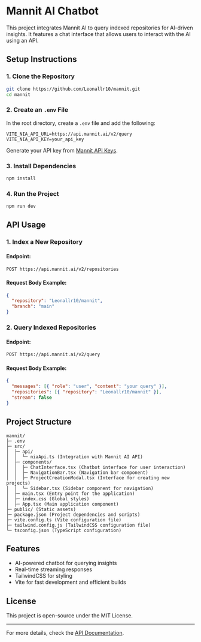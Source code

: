 # Mannit AI Chatbot

This project integrates Mannit AI to query indexed repositories for AI-driven insights. It features a chat interface that allows users to interact with the AI using an API.

## Setup Instructions

### 1. Clone the Repository

```sh
git clone https://github.com/Leonallr10/mannit.git
cd mannit
```

### 2. Create an `.env` File

In the root directory, create a `.env` file and add the following:

```env
VITE_NIA_API_URL=https://api.mannit.ai/v2/query
VITE_NIA_API_KEY=your_api_key
```

Generate your API key from [Mannit API Keys](https://app.mannit.ai/api-keys).

### 3. Install Dependencies

```sh
npm install
```

### 4. Run the Project

```sh
npm run dev
```

## API Usage

### 1. Index a New Repository

#### Endpoint:
```sh
POST https://api.mannit.ai/v2/repositories
```

#### Request Body Example:
```json
{
  "repository": "Leonallr10/mannit",
  "branch": "main"
}
```

### 2. Query Indexed Repositories

#### Endpoint:
```sh
POST https://api.mannit.ai/v2/query
```

#### Request Body Example:
```json
{
  "messages": [{ "role": "user", "content": "your query" }],
  "repositories": [{ "repository": "Leonallr10/mannit" }],
  "stream": false
}
```

## Project Structure

```
mannit/
├─ .env
├─ src/
│  ├─ api/
│  │  └─ niaApi.ts (Integration with Mannit AI API)
│  ├─ components/
│  │  ├─ ChatInterface.tsx (Chatbot interface for user interaction)
│  │  ├─ NavigationBar.tsx (Navigation bar component)
│  │  ├─ ProjectCreationModal.tsx (Interface for creating new projects)
│  │  └─ Sidebar.tsx (Sidebar component for navigation)
│  ├─ main.tsx (Entry point for the application)
│  ├─ index.css (Global styles)
│  ├─ App.tsx (Main application component)
├─ public/ (Static assets)
├─ package.json (Project dependencies and scripts)
├─ vite.config.ts (Vite configuration file)
├─ tailwind.config.js (TailwindCSS configuration file)
└─ tsconfig.json (TypeScript configuration)
```

## Features

- AI-powered chatbot for querying insights
- Real-time streaming responses
- TailwindCSS for styling
- Vite for fast development and efficient builds

## License

This project is open-source under the MIT License.

---

For more details, check the [API Documentation](https://docs.mannit.ai/api-reference/query/query-indexed-repositories).


